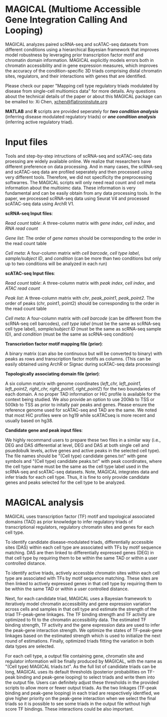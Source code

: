 # MAGICAL (Multiome Accessible Gene Integration Calling And Looping)

MAGICAL analyzes paired scRNA-seq and scATAC-seq datasets from different conditions using a hierarchical Bayesian framework that improves model robustness by leveraging prior transcription factor motif and chromatin domain information. MAGICAL explicitly models errors both in chromatin accessibility and in gene expression measures, which improves the accuracy of the condition-specific 3D triads comprising distal chromatin sites, regulators, and their interactions with genes that are identified. 

Please check our paper "Mapping cell type regulatory triads modulated by disease from single-cell multiomics data" for more details. Any questions about the technical details of the paper or about this MAGICAL package can be emailed to: Xi Chen, xchen@flatironinstute.org

**MATLAB** and **R** scripts are provided seperately for ***two condition analysis*** (inferring disease modulated regulatory triads) or ***one condition analysis*** (inferring active regulatory triad). 


# Input files

Tools and step-by-step intructions of scRNA-seq and scATAC-seq data proessing are widely available online. We realize that researchers have different preference on data processing. And in many cases, the scRNA-seq and scATAC-seq data are profiled seperately and then processed using very different tools. Therefore, we did not specificity the preprocessing softwarres. The MAGICAL scripts will only need read count and cell meta information about the multioimc data. These information is very fundamental and can be easily obtain from any data processing tools. In the paper, we processed scRNA-seq data using Seurat V4 and processed scATAC-seq data using ArchR V1. 



**scRNA-seq Input files**:

*Read count table*: A three-column matrix with *gene index*, *cell index*, and *RNA read count*

*Gene list*: The order of *gene names* should be corresponding to the order in the read count table

*Cell meta*: A four-column matrix with *cell barcode*, *cell type label*, *sample/subject ID*, and *condition* (can be more than two conditions but only up to two conditions will be analyzed in each run)

**scATAC-seq Input files**:

*Read count table*: A three-column matrix with *peak index*, *cell index*, and *ATAC read count*

*Peak list*: A three-column matrix with *chr*, *peak_point1*, *peak_point2*. The order of peaks (chr, point1, point2) should be corresponding to the order in the read count table

*Cell meta*: A four-column matrix with *cell barcode* (can be different from the scRNA-seq cell barcodes), *cell type label* (must be the same as scRNA-seq cell type label), *sample/subject ID* (must be the same as scRNA-seq sample ID), and *condition* (must be the same as scRNA-seq condition)


**Transcriotion factor motif mapping file (prior)**:

A binary matrix (can also be continuous but will be converted to binary) with peaks as rows and transcription factor motifs as columns. (This can be easily obtained using ArchR or Signac during scATAC-seq data processing) 


**Topologically associating domain file (prior)**:

A six column matrix with genome coordinates (*left_chr, left_point1, left_point2, right_chr, right_point1, right_point2*) for the two boundaries of each domain. A no proper TAD information or HiC profile is available for the context being studied. We also provide an option to use 200kb to TSS or 500kb to TSS as prior to initally pair peaks and genes. Please ensure the reference genome used for scATAC-seq and TAD are the same. We noted that most HiC profiles were on hg19 while scATACseq is more recent and usually based on hg38. 


**Candidate gene and peak input files**:

We highly recommand users to prepare these two files in a similar way (i.e., DEG and DAS differential at level, DEG and DAS at both single cell and psuedobulk levels, active genes and active peaks in the selected cell type). The file names should be "(Cell type) candidate genes.txt" with gene symbols and "(Cell type) candidate peaks.txt" with peak coordinates, where the cell type name must be the same as the cell type label used in the scRNA-seq and scATAC-seq datasets. Note, MAGICAL integrates data and infer triads for each cell type. Thus, it is fine to only provide candidate genes and peaks selected for the cell type to be analyzed. 


# MAGICAL analysis

MAGICAL uses transcription factor (TF) motif and topological associated domains (TAD) as prior knowledge to infer regulatory triads of transcriptional regulators, regulatory chromatin sites and genes for each cell type. 

To identify candidate disease-modulated triads, differentially accessible sites (DAS) within each cell type are associated with TFs by motif sequence matching. DAS are then linked to differentially expressed genes (DEG) in that cell type by requiring them to be within the same TAD or within a user controlled distance. 

To identify active triads, actively accessble chromatin sites within each cell type are associated with TFs by motif sequence matching. These sites are then linked to actively expressed genes in that cell type by requiring them to be within the same TAD or within a user controlled distance. 

Next, for each candidate triad, MAGICAL uses a Bayesian framework to iteratively model chromatin accessibility and gene expression variation across cells and samples in that cell type and estimate the strength of the triad TF-peak-gene linkages. The TF binding strength and TF activity are optimized to fit to the chromatin accessibility data. The estimated TF binding strength, TF activity and the gene expression data are used to infer the peak-gene interaction strength. We optimize the states of TF-peak-gene linkages based on the estimated strength which is used to initialize the next round of estimations. Finally, optimized triads fitting the variation in both data types are selected.

For each cell type, a output file containing gene, chromatin site and regulator information will be finally produced by MAGICAL, with the name as "(Cell type) MAGICAL triads.txt". As the full list of candidate triads can be long, MAGICAL uses its default thresholds (posterior probabilities on TF-peak binding and peak-gene looping) to select triads and write them into the output file. Users can definitely adjust these thresholds in the provided scripts to allow more or fewer output triads. As the two linkages (TF-peak binding and peak-gene looping) in each triad are respectively identfied, we give higher priority on the peak-gene interaction when we select the final triads so it is possible to see some triads in the output file without high score TF bindings. These interactions could be also important.  



